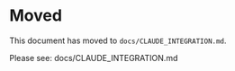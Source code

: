 # Moved

This document has moved to `docs/CLAUDE_INTEGRATION.md`.

Please see: docs/CLAUDE_INTEGRATION.md

